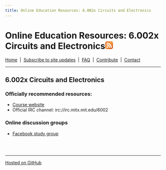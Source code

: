 ```yaml
---
title: Online Education Resources: 6.002x Circuits and Electronics
---
```


# Online Education Resources: 6\.002x Circuits and Electronics<a href=""><img src="https://github.com/amberj/online-edu-resources/raw/gh-pages/feed-icon.png" alt="RSS Feed" /></a>
[Home](http://amberj.github.com/online-edu-resources/ "Online Educational Resources: Home") &nbsp;|&nbsp; [Subscribe to site updates](http://amberj.github.com/online-edu-resources/subscribe.html "Online Educational Resources: Subscribe to site updates") &nbsp;|&nbsp; [FAQ](http://amberj.github.com/online-edu-resources/faq.html "Online Educational Resources: FAQ") &nbsp;|&nbsp; [Contribute](http://amberj.github.com/online-edu-resources/contribute.html "Online Educational Reqources: Contribute") &nbsp;|&nbsp; [Contact](http://amberj.github.com/online-edu-resources/contact.html "Online Educational Resources: Contact")<br />

<hr />

## 6\.002x Circuits and Electronics
### Officially recommended resources:
* [Course website](https://6002x.mitx.mit.edu/)
* Official IRC channel: irc://irc.mitx.mit.edu/6002

### Online discussion groups
* [Facebook study group](https://www.facebook.com/groups/mitxonline/)

<br /><br />
<hr />

[Hosted on GitHub](https://github.com/amberj/online-edu-resources "online-edu-resources on GitHub")
